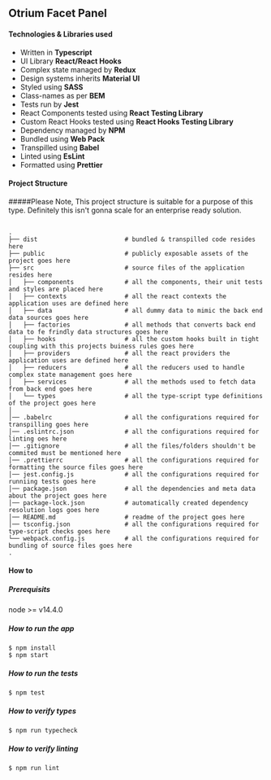 ## Otrium Facet Panel

#### Technologies & Libraries used

- Written in **Typescript**
- UI Library **React/React Hooks**
- Complex state managed by **Redux**
- Design systems inherits **Material UI**
- Styled using **SASS**
- Class-names as per **BEM**
- Tests run by **Jest**
- React Components tested using **React Testing Library**
- Custom React Hooks tested using **React Hooks Testing Library**
- Dependency managed by **NPM**
- Bundled using **Web Pack**
- Transpilled using **Babel**
- Linted using **EsLint**
- Formatted using **Prettier**

#### Project Structure

#####Please Note, 
This project structure is suitable for a purpose of this type. Definitely this isn't gonna scale for an enterprise ready solution.

```

.
├── dist                        # bundled & transpilled code resides here
├── public                      # publicly exposable assets of the project goes here
├── src                         # source files of the application resides here
│   ├── components              # all the components, their unit tests and styles are placed here
│   ├── contexts                # all the react contexts the application uses are defined here
│   ├── data                    # all dummy data to mimic the back end data sources goes here
│   ├── factories               # all methods that converts back end data to fe frindly data structures goes here
│   ├── hooks                   # all the custom hooks built in tight coupling with this projects buiness rules goes here
│   ├── providers               # all the react providers the application uses are defined here
│   ├── reducers                # all the reducers used to handle complex state management goes here
│   ├── services                # all the methods used to fetch data from back end goes here
│   └── types                   # all the type-script type definitions of the project goes here
│
│── .babelrc                    # all the configurations required for transpilling goes here
│── .eslintrc.json              # all the configurations required for linting oes here
│── .gitignore                  # all the files/folders shouldn't be commited must be mentioned here
│── .prettierrc                 # all the configurations required for formatting the source files goes here
│── jest.config.js              # all the configurations required for runniing tests goes here
│── package.json                # all the dependencies and meta data about the project goes here
│── package-lock.json           # automatically created dependency resolution logs goes here 
│── README.md                   # readme of the project goes here
│── tsconfig.json               # all the configurations required for type-script checks goes here
└── webpack.config.js           # all the configurations required for bundling of source files goes here
.
```

#### How to

##### Prerequisits

node >= v14.4.0 

##### How to run the app

```
$ npm install
$ npm start
```

##### How to run the tests

```
$ npm test
```

##### How to verify types

```
$ npm run typecheck
```

##### How to verify linting

```
$ npm run lint
```
